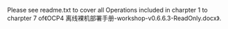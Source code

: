 Please see readme.txt to cover all Operations included in charpter 1 to charpter 7 of《OCP4 离线裸机部署手册-workshop-v0.6.6.3-ReadOnly.docx》.
